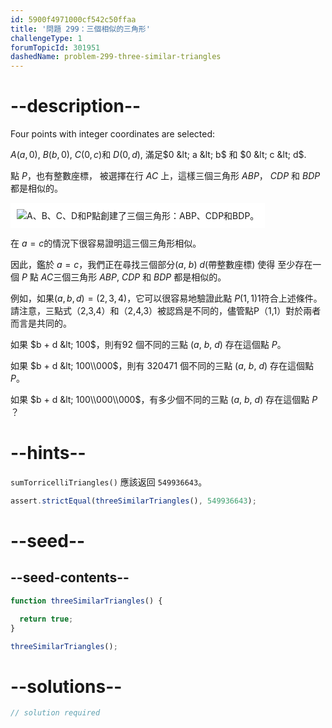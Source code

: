 ```yaml
---
id: 5900f4971000cf542c50ffaa
title: '問題 299：三個相似的三角形'
challengeType: 1
forumTopicId: 301951
dashedName: problem-299-three-similar-triangles
---
```


# --description--

Four points with integer coordinates are selected:

$A(a, 0)$, $B(b, 0)$, $C(0, c)$和 $D(0, d)$, 滿足$0 &lt; a &lt; b$ 和 $0 &lt; c &lt; d$.

點 $P$，也有整數座標， 被選擇在行 $AC$ 上，這樣三個三角形 $ABP$， $CDP$ 和 $BDP$ 都是相似的。

<img class="img-responsive center-block" alt="A、B、C、D和P點創建了三個三角形：ABP、CDP和BDP。" src="https://cdn.freecodecamp.org/curriculum/project-euler/three-similar-triangles.gif" style="background-color: white; padding: 10px;" />

在 $a = c$的情況下很容易證明這三個三角形相似。

因此，鑑於 $a = c$，我們正在尋找三個部分($a$, $b$) $d$(帶整數座標) 使得 至少存在一個 $P$ 點 $AC$三個三角形 $ABP$, $CDP$ 和 $BDP$ 都是相似的。

例如，如果$(a, b, d) = (2, 3, 4)$，它可以很容易地驗證此點 $P(1, 1)$1符合上述條件。 請注意，三點式（2,3,4）和（2,4,3）被認爲是不同的，儘管點P（1,1）對於兩者而言是共同的。

如果 $b + d &lt; 100$，則有92 個不同的三點 ($a$, $b$, $d$) 存在這個點 $P$。

如果 $b + d &lt; 100\\000$，則有 320471 個不同的三點 ($a$, $b$, $d$) 存在這個點 $P$。

如果 $b + d &lt; 100\\000\\000$，有多少個不同的三點 ($a$, $b$, $d$) 存在這個點 $P$ ？

# --hints--

`sumTorricelliTriangles()` 應該返回 `549936643`。

```js
assert.strictEqual(threeSimilarTriangles(), 549936643);
```

# --seed--

## --seed-contents--

```js
function threeSimilarTriangles() {

  return true;
}

threeSimilarTriangles();
```

# --solutions--

```js
// solution required
```

